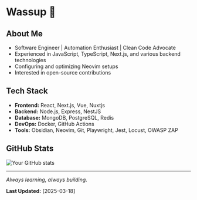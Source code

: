 # Wassup 👋

## About Me
- Software Engineer | Automation Enthusiast | Clean Code Advocate
- Experienced in JavaScript, TypeScript, Next.js, and various backend technologies
- Configuring and optimizing Neovim setups
- Interested in open-source contributions

## Tech Stack
- **Frontend:** React, Next.js, Vue, Nuxtjs
- **Backend:** Node.js, Express, NestJS
- **Database:** MongoDB, PostgreSQL, Redis
- **DevOps:** Docker, GitHub Actions
- **Tools:** Obsidian, Neovim, Git, Playwright, Jest, Locust, OWASP ZAP

## GitHub Stats
![Your GitHub stats](https://github-readme-stats.vercel.app/api?username=manlaingelo&show_icons=true&theme=default)


---
_Always learning, always building._

**Last Updated:** [2025-03-18]
